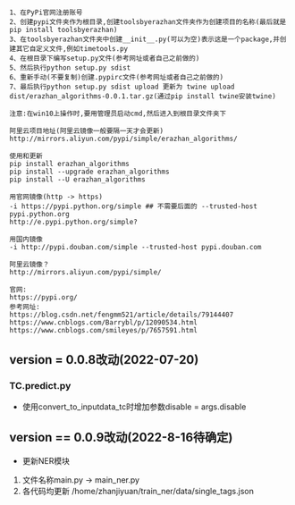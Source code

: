 ```angular2html

1、在PyPi官网注册账号
2、创建pypi文件夹作为根目录,创建toolsbyerazhan文件夹作为创建项目的名称(最后就是pip install toolsbyerazhan)
3、在toolsbyerazhan文件夹中创建__init__.py(可以为空)表示这是一个package,并创建其它自定义文件,例如timetools.py
4、在根目录下编写setup.py文件(参考网址或者自己之前做的)
5、然后执行python setup.py sdist
6、重新手动(不要复制)创建.pypirc文件(参考网址或者自己之前做的)
7、最后执行python setup.py sdist upload 更新为 twine upload dist/erazhan_algorithms-0.0.1.tar.gz(通过pip install twine安装twine)

注意:在win10上操作时,要用管理员启动cmd,然后进入到根目录文件夹下

阿里云项目地址(阿里云镜像一般要隔一天才会更新)
http://mirrors.aliyun.com/pypi/simple/erazhan_algorithms/

使用和更新
pip install erazhan_algorithms
pip install --upgrade erazhan_algorithms
pip install --U erazhan_algorithms

用官网镜像(http -> https)
-i https://pypi.python.org/simple ## 不需要后面的 --trusted-host pypi.python.org
http://e.pypi.python.org/simple?

用国内镜像
-i http://pypi.douban.com/simple --trusted-host pypi.douban.com

阿里云镜像？
http://mirrors.aliyun.com/pypi/simple/

官网:
https://pypi.org/
参考网址:
https://blog.csdn.net/fengmm521/article/details/79144407
https://www.cnblogs.com/Barrybl/p/12090534.html
https://www.cnblogs.com/smileyes/p/7657591.html
```

## __version__ = 0.0.8改动(2022-07-20)

### TC.predict.py
- 使用convert_to_inputdata_tc时增加参数disable = args.disable

## __version__ == 0.0.9改动(2022-8-16待确定)

- 更新NER模块
1. 文件名称main.py -> main_ner.py
2. 各代码均更新
/home/zhanjiyuan/train_ner/data/single_tags.json